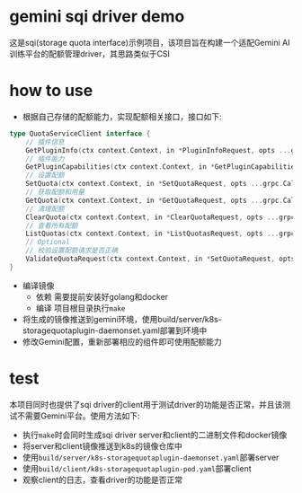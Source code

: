 # gemini sqi driver demo
这是sqi(storage quota interface)示例项目，该项目旨在构建一个适配Gemini AI训练平台的配额管理driver，其思路类似于CSI
# how to use
- 根据自己存储的配额能力，实现配额相关接口，接口如下:
```go
type QuotaServiceClient interface {
	// 插件信息
	GetPluginInfo(ctx context.Context, in *PluginInfoRequest, opts ...grpc.CallOption) (*PluginInfoResponse, error)
	// 插件能力
	GetPluginCapabilities(ctx context.Context, in *GetPluginCapabilitiesRequest, opts ...grpc.CallOption) (*GetPluginCapabilitiesResponse, error)
	// 设置配额
	SetQuota(ctx context.Context, in *SetQuotaRequest, opts ...grpc.CallOption) (*SetQuotaResponse, error)
	// 获取配额和用量
	GetQuota(ctx context.Context, in *GetQuotaRequest, opts ...grpc.CallOption) (*GetQuotaResponse, error)
	// 清理配额
	ClearQuota(ctx context.Context, in *ClearQuotaRequest, opts ...grpc.CallOption) (*emptypb.Empty, error)
	// 查看所有配额
	ListQuotas(ctx context.Context, in *ListQuotasRequest, opts ...grpc.CallOption) (*ListQuotasResponse, error)
	// Optional
	// 校验设置配额请求是否正确
	ValidateQuotaRequest(ctx context.Context, in *SetQuotaRequest, opts ...grpc.CallOption) (*emptypb.Empty, error)
}
```
- 编译镜像
    -  依赖
        需要提前安装好golang和docker
    - 编译
        项目根目录执行`make`
- 将生成的镜像推送到gemini环境，使用build/server/k8s-storagequotaplugin-daemonset.yaml部署到环境中
- 修改Gemini配置，重新部署相应的组件即可使用配额能力
# test
本项目同时也提供了sqi driver的client用于测试driver的功能是否正常，并且该测试不需要Gemini平台。使用方法如下:
- 执行`make`时会同时生成sqi driver server和client的二进制文件和docker镜像
- 将server和client镜像推送到k8s的镜像仓库中
- 使用`build/server/k8s-storagequotaplugin-daemonset.yaml`部署server
- 使用`build/client/k8s-storagequotaplugin-pod.yaml`部署client
- 观察client的日志，查看driver的功能是否正常